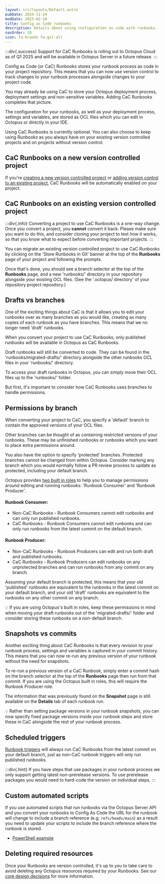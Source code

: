 ```yaml
---
layout: src/layouts/Default.astro
pubDate: 2024-11-24
modDate: 2025-02-18
title: Config as Code runbooks
description: Details about using configuration as code with runbooks.
navOrder: 20
icon: fa-brands fa-git-alt
---
```


:::div{.success}
Support for CaC Runbooks is rolling out to Octopus Cloud as of Q1 2025 and will be available in Octopus Server in a future release.
:::

Config as Code (or CaC) Runbooks stores your runbook process as code in your project repository. This means that you can now use version control to track changes to your runbook processes alongside changes to your project code.

You may already be using CaC to store your Octopus deployment process, deployment settings and non-sensitive variables. Adding CaC Runbooks completes that picture. 

The configuration for your runbooks, as well as your deployment process, settings and variables, are stored as OCL files which you can edit in Octopus or directly in your IDE. 

Using CaC Runbooks is currently optional. You can also choose to keep using Runbooks as you always have on your existing version controlled projects and on projects without version control.

## CaC Runbooks on a new version controlled project

If you're [creating a new version controlled project](/docs/projects/version-control/converting#creating-a-new-version-controlled-project) or [adding version control to an existing project](/docs/projects/version-control/converting#configuring-an-existing-project-to-use-git), CaC Runbooks will be automatically enabled on your project. 

## CaC Runbooks on an existing version controlled project 

:::div{.info}
Converting a project to use CaC Runbooks is a one-way change. Once you convert a project, you **cannot** convert it back. Please make sure you want to do this, and consider cloning your project to test how it works, so that you know what to expect before converting important projects.
:::

You can migrate an existing version controlled project to use CaC Runbooks by clicking on the 'Store Runbooks in Git' banner at the top of the **Runbooks** page of your project and following the prompts.

Once that's done, you should see a branch selector at the top of the **Runbooks** page, and a new 'runbooks/' directory in your repository alongside your existing OCL files. (See the '.octopus/ directory' of your repository project repository.) 

## Drafts vs branches

One of the exciting things about CaC is that it allows you to edit your runbooks over as many branches as you would like, creating as many copies of each runbook as you have branches. This means that we no longer need 'draft' runbooks. 

When you convert your project to use CaC Runbooks, only published runbooks will be available in Octopus as CaC Runbooks. 

Draft runbooks will still be converted to code. They can be found in the 'runbooks/migrated-drafts/' directory alongside the other runbooks OCL files in your 'runbooks/' directory. 

To access your draft runbooks in Octopus, you can simply move their OCL files up to the 'runbooks/' folder. 

But first, it's important to consider how CaC Runbooks uses branches to handle permissions. 

## Permissions by branch

When converting your project to CaC, you specify a 'default' branch to contain the approved versions of your OCL files. 

Other branches can be thought of as containing restricted versions of your runbooks. These may be unfinished runbooks or runbooks which you want to place extra permissions around.

You also have the option to specify 'protected' branches. Protected branches cannot be changed from within Octopus. Consider marking any branch which you would normally follow a PR review process to update as protected, including your default branch. 

Octopus provides [two built in roles](/docs/runbooks/runbook-permissions) to help you to manage permissions around editing and running runbooks: 'Runbook Consumer' and 'Runbook Producer'. 

#### Runbook Consumer:
- Non-CaC Runbooks - Runbook Consumers cannot edit runbooks and can only run published runbooks. 
- CaC Runbooks - Runbook Consumers cannot edit runbooks and can only run runbooks from the latest commit on the default branch. 

#### Runbook Producer:
- Non-CaC Runbooks - Runbook Producers can edit and run both draft and published runbooks.
- CaC Runbooks - Runbook Producers can edit runbooks on any unprotected branches and can run runbooks from any commit on any branch. 

Assuming your default branch is protected, this means that your old 'published' runbooks are equivalent to the runbooks in the latest commit on your default branch, and your old 'draft' runbooks are equivalent to the runbooks on any other commit on any branch. 

💡 If you are using Octopus's built in roles, keep these permissions in mind when moving your draft runbooks out of the 'migrated-drafts/' folder and consider storing these runbooks on a non-default branch.

## Snapshots vs commits

Another exciting thing about CaC Runbooks is that every revision to your runbook process, settings and variables is captured in your commit history. This means that you can now re-run any previous version of your runbook without the need for snapshots.

To re-run a previous version of a CaC Runbook, simply enter a commit hash on the branch selector at the top of the **Runbooks** page then run from that commit. If you are using the Octopus built in roles, this will require the Runbook Producer role.

The information that was previously found on the **Snapshot** page is still available on the **Details** tab of each runbook run. 

💡 Rather than setting package versions in your runbook snapshots, you can now specify fixed package versions inside your runbook steps and store these in CaC alongside the rest of your runbook process. 

## Scheduled triggers

[Runbook triggers](/docs/runbooks/scheduled-runbook-trigger) will always run CaC Runbooks from the latest commit on your default branch, just as non-CaC runbook triggers will only run published runbooks.

:::div{.hint}
If you have steps that use packages in your runbook process we only support getting latest non-prerelease versions. To use prerelease packages you would need to hard-code the version on individual steps.
:::

## Custom automated scripts

If you use automated scripts that run runbooks via the Octopus Server API and you convert your runbooks to Config As Code the URL for the runbook will change to include a branch reference (e.g. `refs/heads/main`) as a result you need to update your scripts to include the branch reference where the runbook is stored. 

- [PowerShell example](https://github.com/OctopusDeploy/OctopusDeploy-Api/blob/master/REST/PowerShell/Runbooks/RunConfigAsCodeRunbook.ps1)

## Deleting required resources

Once your Runbooks are version controlled, it's up to you to take care to avoid deleting any Octopus resources required by your Runbooks. See our [core design decisions](/docs/projects/version-control/unsupported-config-as-code-scenarios#core-design-decision) for more information. 


